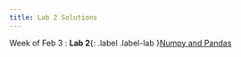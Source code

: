 ```yaml
---
title: Lab 2 Solutions
---
```


Week of Feb 3
: **Lab 2**{: .label .label-lab }[Numpy and Pandas](../labs/lab2)

